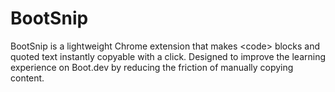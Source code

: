 # BootSnip
BootSnip is a lightweight Chrome extension that makes &lt;code> blocks and quoted text instantly copyable with a click. Designed to improve the learning experience on Boot.dev by reducing the friction of manually copying content.
